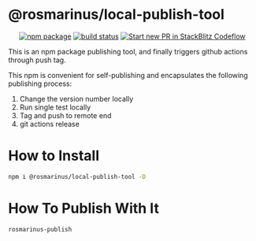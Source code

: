 # @rosmarinus/local-publish-tool

<p align="center">
  <a href="https://www.npmjs.com/package/@rosmarinus/local-publish-tool"><img src="https://img.shields.io/npm/v/@rosmarinus/local-publish-tool" alt="npm package"></a>
  <a href="https://github.com/rosmarinus-project/local-publish-tool/actions/workflows/publish.yml"><img src="https://github.com/rosmarinus-project/local-publish-tool/actions/workflows/publish.yml/badge.svg" alt="build status"></a>
  <a href="https://pr.new/rosmarinus-project/local-publish-tool"><img src="https://developer.stackblitz.com/img/start_pr_dark_small.svg" alt="Start new PR in StackBlitz Codeflow"></a>
</p>

This is an npm package publishing tool, and finally triggers github actions through push tag.

This npm is convenient for self-publishing and encapsulates the following publishing process:
1. Change the version number locally
2. Run single test locally
3. Tag and push to remote end
4. git actions release

# How to Install

```bash
npm i @rosmarinus/local-publish-tool -D
```

# How To Publish With It
```bash
rosmarinus-publish
```